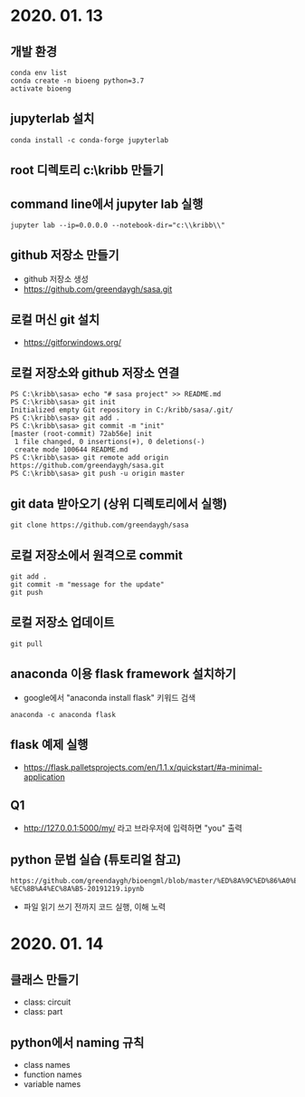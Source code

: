 # 2020. 01. 13

## 개발 환경 
```
conda env list 
conda create -n bioeng python=3.7
activate bioeng 
```

## jupyterlab 설치 
```
conda install -c conda-forge jupyterlab
```
## root 디렉토리 c:\kribb 만들기 

## command line에서 jupyter lab 실행 
```
jupyter lab --ip=0.0.0.0 --notebook-dir="c:\\kribb\\"
```

## github 저장소 만들기 
- github 저장소 생성
- https://github.com/greendaygh/sasa.git

## 로컬 머신 git 설치
- https://gitforwindows.org/

## 로컬 저장소와 github 저장소 연결
```
PS C:\kribb\sasa> echo "# sasa project" >> README.md
PS C:\kribb\sasa> git init
Initialized empty Git repository in C:/kribb/sasa/.git/
PS C:\kribb\sasa> git add .
PS C:\kribb\sasa> git commit -m "init"
[master (root-commit) 72ab56e] init
 1 file changed, 0 insertions(+), 0 deletions(-)
 create mode 100644 README.md
PS C:\kribb\sasa> git remote add origin https://github.com/greendaygh/sasa.git
PS C:\kribb\sasa> git push -u origin master
```

## git data 받아오기 (상위 디렉토리에서 실행)
```
git clone https://github.com/greendaygh/sasa
```

## 로컬 저장소에서 원격으로 commit 
```
git add .
git commit -m "message for the update"
git push
```

## 로컬 저장소 업데이트 
```
git pull
```

## anaconda 이용 flask framework 설치하기 
- google에서 "anaconda install flask" 키워드 검색
```
anaconda -c anaconda flask
```

## flask 예제 실행
- https://flask.palletsprojects.com/en/1.1.x/quickstart/#a-minimal-application


## Q1
- http://127.0.0.1:5000/my/ 라고 브라우저에 입력하면 "you" 출력

## python 문법 실습 (튜토리얼 참고)
```
https://github.com/greendaygh/bioengml/blob/master/%ED%8A%9C%ED%86%A0%EB%A6%AC%EC%96%BC1-%EC%8B%A4%EC%8A%B5-20191219.ipynb
```
- 파일 읽기 쓰기 전까지 코드 실행, 이해 노력


# 2020. 01. 14

## 클래스 만들기

- class: circuit 
- class: part


## python에서 naming 규칙 
- class names
- function names
- variable names

